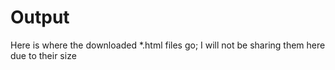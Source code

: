 # Output
Here is where the downloaded *.html files go; I will not be sharing them here due to their size
